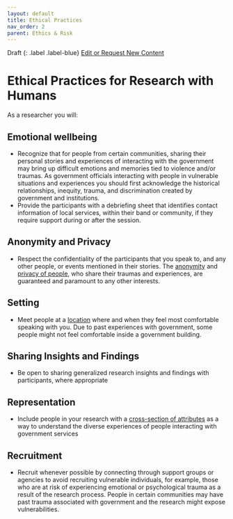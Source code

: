 ```yaml
---
layout: default
title: Ethical Practices
nav_order: 2
parent: Ethics & Risk
---
```


Draft
{: .label .label-blue}
[Edit or Request New Content](https://github.com/bcgov/design-research-guide/issues/new/choose)

# Ethical Practices for Research with Humans

As a researcher you will:

## Emotional wellbeing
- Recognize that for people from certain communities, sharing their personal stories and experiences of interacting with the government may bring up difficult emotions and memories tied to violence and/or traumas. As government officials interacting with people in vulnerable situations and experiences you should first acknowledge the historical relationships, inequity, trauma, and discrimination created by government and institutions.
- Provide the participants with a debriefing sheet that identifies contact information of local services, within their band or community, if they require support during or after the session.

## Anonymity and Privacy
- Respect the confidentiality of the participants that you speak to, and any other people, or events mentioned in their stories. The [anonymity](https://bcgov.github.io/design-research-guide/conduct-research.html#de-identify-your-notes) and [privacy of people](https://bcgov.github.io/design-research-guide/privacy-personal-information.html), who share their traumas and experiences, are guaranteed and paramount to any other interests.

## Setting
- Meet people at a [location](https://bcgov.github.io/design-research-guide/find-participants.html#pick-a-location) where and when they feel most comfortable speaking with you. Due to past experiences with government, some people might not feel comfortable inside a government building.

## Sharing Insights and Findings
- Be open to sharing generalized research insights and findings with participants, where appropriate

## Representation
- Include people in your research with a [cross-section of attributes](https://bcgov.github.io/design-research-guide/planning-research/#gender-based-analysis-in-research) as a way to understand the diverse experiences of people interacting with government services

## Recruitment
- Recruit whenever possible by connecting through support groups or agencies to avoid recruiting vulnerable individuals, for example, those who are at risk of experiencing emotional or psychological trauma as a result of the research process. People in certain communities may have past trauma associated with government and the research might expose vulnerabilities.
